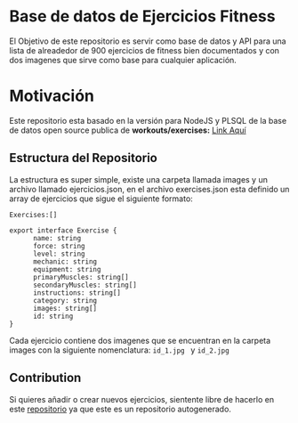 # Base de datos de Ejercicios Fitness

El Objetivo de este repositorio es servir como base de datos y API para una lista de alreadedor de 900 ejercicios de fitness bien documentados y con dos imagenes que sirve como base para cualquier aplicación.


# Motivación

Este repositorio esta basado en la versión para NodeJS y PLSQL de la base de datos open source publica de **workouts/exercises:** [Link Aquí](https://github.com/wrkout/exercises.json)

## Estructura del Repositorio

La estructura es super simple, existe una carpeta llamada images y un archivo llamado ejercicios.json, en el archivo exercises.json esta definido un array de ejercicios que sigue el siguiente formato:

    Exercises:[]

    export interface Exercise {
          name: string
          force: string
          level: string
          mechanic: string
          equipment: string
          primaryMuscles: string[]
          secondaryMuscles: string[]
          instructions: string[]
          category: string
          images: string[]
          id: string
    }

Cada ejercicio contiene dos imagenes que se encuentran en la carpeta images con la siguiente nomenclatura: `id_1.jpg ` y `id_2.jpg`

## Contribution
Si quieres añadir o crear nuevos ejercicios, sientente libre de hacerlo en este [repositorio](https://github.com/wrkout/exercises.json) ya que este es un repositorio autogenerado.